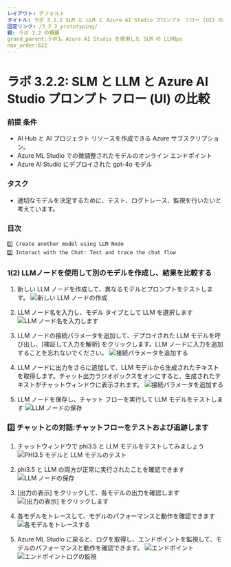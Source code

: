 ```yaml
---
レイアウト: デフォルト
タイトル: ラボ 3.2.2 SLM と LLM と Azure AI Studio プロンプト フロー (UI) の比較
固定リンク: /3_2_2_prototyping/
親: ラボ 3.2 の概要
grand_parent:ラボ3。Azure AI Studio を使用した SLM の LLMOps
nav_order:622
---
```


# ラボ 3.2.2: SLM と LLM と Azure AI Studio プロンプト フロー (UI) の比較

### 前提 条件

- AI Hub と AI プロジェクト リソースを作成できる Azure サブスクリプション。
- Azure ML Studio での微調整されたモデルのオンライン エンドポイント
- Azure AI Studio にデプロイされた gpt-4o モデル 


### タスク

- 適切なモデルを決定するために、テスト、ログトレース、監視を行いたいと考えています。 

### 目次
    1️⃣ Create another model using LLM Node 
    2️⃣ Interact with the Chat: Test and trace the chat flow

### 1️(2) LLMノードを使用して別のモデルを作成し、結果を比較する
1. 新しい LLM ノードを作成して、異なるモデルとプロンプトをテストします。
![新しい LLM ノードの作成](images/add_llm.jpg)

2. LLM ノード名を入力し、モデル タイプとして LLM を選択します
![LLM ノード名を入力します](images/add_node_name.jpg)

3. LLM ノードの接続パラメータを追加して、デプロイされた LLM モデルを呼び出し、[検証して入力を解析] をクリックします。LLM ノードに入力を追加することを忘れないでください。
![接続パラメータを追加する](images/add_gpt4o_node.jpg)

4. LLM ノードに出力をさらに追加して、LLM モデルから生成されたテキストを取得します。チャット出力ラジオボックスをオンにすると、生成されたテキストがチャットウィンドウに表示されます。
![接続パラメータを追加する](images/add_more_output.jpg)

5. LLM ノードを保存し、チャット フローを実行して LLM モデルをテストします
![LLM ノードの保存](images/save_open_chat_window.jpg)


### 2️⃣ チャットとの対話:チャットフローをテストおよび追跡します
1. チャットウィンドウで phi3.5 と LLM モデルをテストしてみましょう
![PHI3.5 モデルと LLM モデルのテスト](images/ask_about_phi.jpg)

2. phi3.5 と LLM の両方が正常に実行されたことを確認できます 
![LLM ノードの保存](images/final_dag_graph.jpg)

3. [出力の表示] をクリックして、各モデルの出力を確認します
![[出力の表示] をクリックします](images/click_view_output.jpg)


4. 各モデルをトレースして、モデルのパフォーマンスと動作を確認できます
![各モデルをトレースする](images/two_model_comparison.png)

5. Azure ML Studio に戻ると、ログを取得し、エンドポイントを監視して、モデルのパフォーマンスと動作を確認できます。
![エンドポイント](images/monitor_endpoint_metrics.png)
![エンドポイントログの監視](images/endpoint_log.png)

